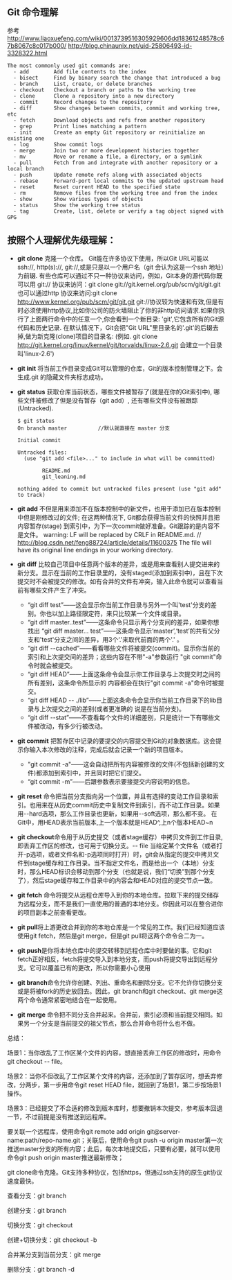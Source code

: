 ## Git 命令理解
参考 http://www.liaoxuefeng.com/wiki/0013739516305929606dd18361248578c67b8067c8c017b000/
http://blog.chinaunix.net/uid-25806493-id-3328322.html
```
The most commonly used git commands are:
  - add        Add file contents to the index
  - bisect     Find by binary search the change that introduced a bug
  - branch     List, create, or delete branches
  - checkout   Checkout a branch or paths to the working tree
  - clone      Clone a repository into a new directory
  - commit     Record changes to the repository
  - diff       Show changes between commits, commit and working tree, etc
  - fetch      Download objects and refs from another repository
  - grep       Print lines matching a pattern
  - init       Create an empty Git repository or reinitialize an existing one
  - log        Show commit logs
  - merge      Join two or more development histories together
  - mv         Move or rename a file, a directory, or a symlink
  - pull       Fetch from and integrate with another repository or a local branch
  - push       Update remote refs along with associated objects
  - rebase     Forward-port local commits to the updated upstream head
  - reset      Reset current HEAD to the specified state
  - rm         Remove files from the working tree and from the index
  - show       Show various types of objects
  - status     Show the working tree status
  - tag        Create, list, delete or verify a tag object signed with GPG
```

按照个人理解优先级理解：
---
+ **git clone** 克隆一个仓库。  Git能在许多协议下使用，所以Git URL可能以ssh://, http(s)://, git://,或是只是以一个用户名（git 会认为这是一个ssh 地址）为前辍. 有些仓库可以通过不只一种协议来访问，例如，Git本身的源代码你既可以用 git:// 协议来访问：git clone git://git.kernel.org/pub/scm/git/git.git
也可以通过http 协议来访问:git clone http://www.kernel.org/pub/scm/git/git.git
git://协议较为快速和有效,但是有时必须使用http协议,比如你公司的防火墙阻止了你的非http访问请求.如果你执行了上面两行命令中的任意一个,你会看到一个新目录: 'git',它包含所有的Git源代码和历史记录.
在默认情况下，Git会把"Git URL"里目录名的'.git'的后辍去掉,做为新克隆(clone)项目的目录名: (例如. git clone http://git.kernel.org/linux/kernel/git/torvalds/linux-2.6.git 会建立一个目录叫'linux-2.6')
+ **git init**  将当前工作目录变成Git可以管理的仓库，Git的版本控制管理之下。会生成.git 的隐藏文件夹标志成功。
+ **git status** 获取仓库当前状态，哪些文件被暂存了(就是在你的Git索引中), 哪些文件被修改了但是没有暂存（git add）, 还有哪些文件没有被跟踪(Untracked).
    ``` 
    $ git status
    On branch master          //默认就直接在 master 分支

    Initial commit

    Untracked files:
      (use "git add <file>..." to include in what will be committed)

            README.md
            git_leaning.md

    nothing added to commit but untracked files present (use "git add" to track)
    ```

+ **git add** 不但是用来添加不在版本控制中的新文件，也用于添加已在版本控制中但是刚修改过的文件; 在这两种情况下, Git都会获得当前文件的快照并且把内容暂存(stage)        到索引中，为下一次commit做好准备。Git跟踪的是内容不是文件。
      warning: LF will be replaced by CRLF in README.md.    // http://blog.csdn.net/feng88724/article/details/11600375
      The file will have its original line endings in your working directory.
+ **git diff** 比较自己项目中任意两个版本的差异，或是用来查看别人提交进来的新分支。显示在当前的工作目录里的，没有staged(添加到索引中)，且在下次提交时不会被提交的修改。如有合并的文件有冲突，输入此命令就可以查看当前有哪些文件产生了冲突。
  + “git diff test”——这会显示你当前工作目录与另外一个叫'test'分支的差别。你也以加上路径限定符，来只比较某一个文件或目录。
  + “git diff master..test”——这条命令只显示两个分支间的差异，如果你想找出 “git diff master... test”——这条命令显示‘master’,‘test’的共有父分支和'test'分支之间的差异，用3个‘.'来取代前面的两个'.' 。
  + “git diff --cached”——看看哪些文件将被提交(commit)。显示你当前的索引和上次提交间的差异；这些内容在不带"-a"参数运行 "git commit"命令时就会被提交。
  + “git diff HEAD”——上面这条命令会显示你工作目录与上次提交时之间的所有差别，这条命令所显示的 内容都会在执行"git commit -a"命令时被提交。
  + “git diff HEAD -- ./lib”——上面这条命令会显示你当前工作目录下的lib目录与上次提交之间的差别(或者更准确的 说是在当前分支)。
  + “git diff --stat”——不查看每个文件的详细差别，只是统计一下有哪些文件被改动，有多少行被改动。
+ **git commit** 把暂存区中记录的要提交的内容提交到Git的对象数据库。这会提示你输入本次修改的注释，完成后就会记录一个新的项目版本。
  + "git commit -a"——这会自动把所有内容被修改的文件(不包括新创建的文件)都添加到索引中，并且同时把它们提交。
  + “git commit -m”——后跟参数表示要接提交内容说明的信息。
+ **git reset** 命令把当前分支指向另一个位置，并且有选择的变动工作目录和索引。也用来在从历史commit历史中复制文件到索引，而不动工作目录。如果用--hard选项，那么工作目录也更新，如果用--soft选项，那么都不变。 在Git中，用HEAD表示当前版本,上一个版本就是HEAD^,上n个版本HEAD~n
+ **git checkout**命令用于从历史提交（或者stage缓存）中拷贝文件到工作目录,即丢弃工作区的修改，也可用于切换分支。-- file 当给定某个文件名（或者打开-p选项，或者文件名和-p选项同时打开）时，git会从指定的提交中拷贝文件到stage缓存和工作目录。当不指定文件名，而是给出一个（本地）分支时，那么HEAD标识会移动到那个分支（也就是说，我们“切换”到那个分支了），然后stage缓存和工作目录中的内容会和HEAD对应的提交节点一致。
+ **git fetch** 命令将提交从远程仓库导入到你的本地仓库。拉取下来的提交储存为远程分支，而不是我们一直使用的普通的本地分支。你因此可以在整合进你的项目副本之前查看更改。

+ **git pull**将上游更改合并到你的本地仓库是一个常见的工作。我们已经知道应该使用git fetch，然后是git merge，但是git pull将这两个命令合二为一。
+ **git push**是你将本地仓库中的提交转移到远程仓库中时要做的事。它和git fetch正好相反，fetch将提交导入到本地分支，而push将提交导出到远程分支。它可以覆盖已有的更改，所以你需要小心使用
+ **git branch**命令允许你创建、列出、重命名和删除分支。它不允许你切换分支或是将被fork的历史放回去。因此，git branch和git checkout、git merge这两个命令通常紧密地结合在一起使用。
+ **git merge** 命令把不同分支合并起来。合并前，索引必须和当前提交相同。如果另一个分支是当前提交的祖父节点，那么合并命令将什么也不做。


总结：

场景1：当你改乱了工作区某个文件的内容，想直接丢弃工作区的修改时，用命令git checkout -- file。

场景2：当你不但改乱了工作区某个文件的内容，还添加到了暂存区时，想丢弃修改，分两步，第一步用命令git reset HEAD file，就回到了场景1，第二步按场景1操作。

场景3：已经提交了不合适的修改到版本库时，想要撤销本次提交，参考版本回退一节，不过前提是没有推送到远程库。

要关联一个远程库，使用命令git remote add origin git@server-name:path/repo-name.git；关联后，使用命令git push -u origin master第一次推送master分支的所有内容；此后，每次本地提交后，只要有必要，就可以使用命令git push origin master推送最新修改；

git clone命令克隆。Git支持多种协议，包括https，但通过ssh支持的原生git协议速度最快。

查看分支：git branch

创建分支：git branch <name>

切换分支：git checkout <name>

创建+切换分支：git checkout -b <name>

合并某分支到当前分支：git merge <name>

删除分支：git branch -d <name>

